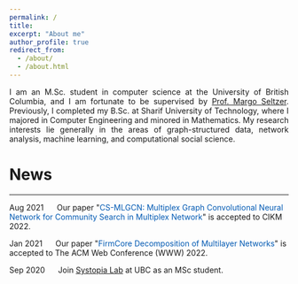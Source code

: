 ```yaml
---
permalink: /
title: 
excerpt: "About me"
author_profile: true
redirect_from: 
  - /about/
  - /about.html
---
```


<p align="justify">
I am an M.Sc. student in computer science at the University of British Columbia, and I am fortunate to be supervised by <a href="https://www.seltzer.com/margo/">Prof. Margo Seltzer</a>. Previously, I completed my B.Sc. at Sharif University of Technology, where I majored in Computer Engineering and minored in Mathematics. My research interests lie generally in the areas of graph-structured data, network analysis, machine learning, and computational social science.  
</p>
  
    
  
  
  
# News
<html>
<body>
 <hr>
 <body>
 <html>


Aug 2021 &nbsp;&nbsp;&nbsp;&nbsp; Our paper "<span style="color:#0059b3;">CS-MLGCN: Multiplex Graph Convolutional Neural Network for Community Search in Multiplex Network</span>" is accepted to CIKM 2022.  
   
Jan 2021  &nbsp;&nbsp;&nbsp;&nbsp;  Our paper "<span style="color:#0059b3;">FirmCore Decomposition of Multilayer Networks</span>" is accepted to The ACM Web Conference (WWW) 2022.  
   
Sep 2020 &nbsp;&nbsp;&nbsp;&nbsp;  Join [Systopia Lab](https://systopia.cs.ubc.ca/) at UBC as an MSc student.  
   
